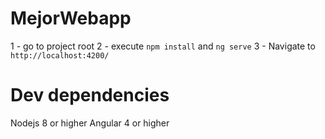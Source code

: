 # MejorWebapp

1 - go to project root
2 - execute `npm install` and `ng serve`
3 - Navigate to `http://localhost:4200/`

# Dev dependencies

Nodejs 8 or higher
Angular 4 or higher